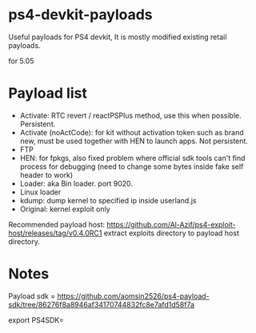 # ps4-devkit-payloads
Useful payloads for PS4 devkit, It is mostly modified existing retail payloads.


for 5.05

# Payload list
- Activate: RTC revert / reactPSPlus method, use this when possible. Persistent.
- Activate (noActCode): for kit without activation token such as brand new, must be used together with HEN to launch apps. Not persistent.
- FTP
- HEN: for fpkgs, also fixed problem where official sdk tools can't find process for debugging (need to change some bytes inside fake self header to work)
- Loader: aka Bin loader. port 9020.
- Linux loader
- kdump: dump kernel to specified ip inside userland.js
- Original: kernel exploit only

Recommended payload host: https://github.com/Al-Azif/ps4-exploit-host/releases/tag/v0.4.0RC1
extract exploits directory to payload host directory.


# Notes

Payload sdk = https://github.com/aomsin2526/ps4-payload-sdk/tree/86276f8a8946af34170744832fc8e7afd1d58f7a

export PS4SDK=<sdk root dir>
